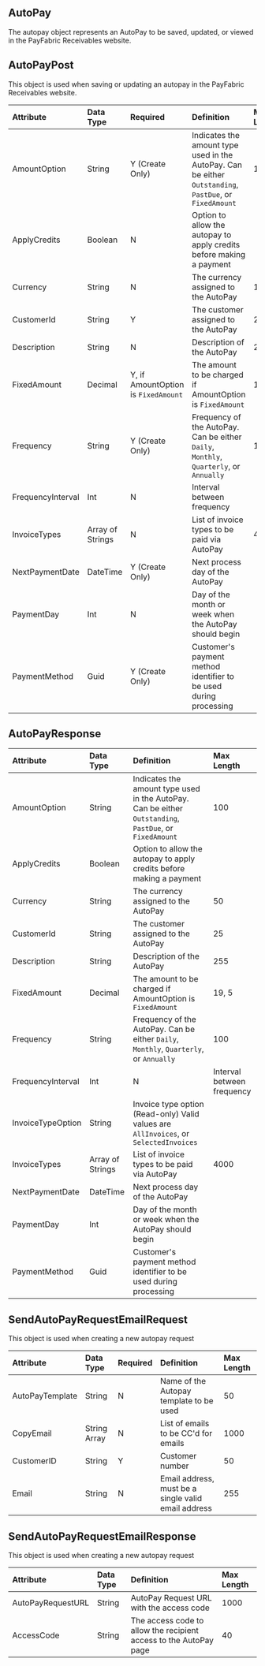 ## AutoPay
The autopay object represents an AutoPay to be saved, updated, or viewed in the PayFabric Receivables website. 

## AutoPayPost
This object is used when saving or updating an autopay in the PayFabric Receivables website.

| Attribute | Data Type | Required | Definition | Max Length |
| :----------- | :--------- | :--------- | :--------- | :--------- |
| AmountOption | String | Y (Create Only) | Indicates the amount type used in the AutoPay. Can be either ``Outstanding``, ``PastDue``, or ``FixedAmount`` | 100 |
| ApplyCredits | Boolean | N | Option to allow the autopay to apply credits before making a payment |  |
| Currency | String | N | The currency assigned to the AutoPay | 10 |
| CustomerId | String | Y | The customer assigned to the AutoPay | 25 |
| Description | String | N | Description of the AutoPay | 255 |
| FixedAmount | Decimal | Y, if AmountOption is ``FixedAmount`` | The amount to be charged if AmountOption is ``FixedAmount`` | 19, 5 |
| Frequency | String | Y (Create Only) | Frequency of the AutoPay. Can be either ``Daily``, ``Monthly``, ``Quarterly``, or ``Annually`` | 100 |
| FrequencyInterval | Int | N | Interval between frequency |  |
| InvoiceTypes | Array of Strings | N | List of invoice types to be paid via AutoPay | 4000 |
| NextPaymentDate | DateTime | Y (Create Only) | Next process day of the AutoPay |  |
| PaymentDay | Int | N | Day of the month or week when the AutoPay should begin |  |
| PaymentMethod | Guid | Y (Create Only) | Customer's payment method identifier to be used during processing |  |

## AutoPayResponse
| Attribute | Data Type | Definition | Max Length |
| :----------- | :--------- | :--------- | :--------- |
| AmountOption | String | Indicates the amount type used in the AutoPay. Can be either ``Outstanding``, ``PastDue``, or ``FixedAmount`` | 100 |
| ApplyCredits | Boolean | Option to allow the autopay to apply credits before making a payment |  |
| Currency | String | The currency assigned to the AutoPay | 50 |
| CustomerId | String | The customer assigned to the AutoPay | 25 |
| Description | String | Description of the AutoPay | 255 |
| FixedAmount | Decimal | The amount to be charged if AmountOption is ``FixedAmount`` | 19, 5 |
| Frequency | String | Frequency of the AutoPay. Can be either ``Daily``, ``Monthly``, ``Quarterly``, or ``Annually`` | 100 |
| FrequencyInterval | Int | N | Interval between frequency |  |
| InvoiceTypeOption | String | Invoice type option (Read-only) Valid values are ``AllInvoices``, or ``SelectedInvoices`` |  |
| InvoiceTypes | Array of Strings | List of invoice types to be paid via AutoPay | 4000 |
| NextPaymentDate | DateTime | Next process day of the AutoPay |  |
| PaymentDay | Int | Day of the month or week when the AutoPay should begin |  |
| PaymentMethod | Guid | Customer's payment method identifier to be used during processing |  |

## SendAutoPayRequestEmailRequest
This object is used when creating a new autopay request

| Attribute | Data Type | Required | Definition | Max Length |
| :----------- | :--------- | :--------- | :--------- | :--------- |
| AutoPayTemplate | String | N | Name of the Autopay template to be used  | 50 |
| CopyEmail | String Array | N | List of emails to be CC'd for emails | 1000 |
| CustomerID | String | Y | Customer number  | 50 |
| Email | String | N | Email address, must be a single valid email address | 255 |

## SendAutoPayRequestEmailResponse
This object is used when creating a new autopay request

| Attribute | Data Type | Definition | Max Length |
| :----------- | :--------- | :--------- | :--------- |
| AutoPayRequestURL | String | AutoPay Request URL with the access code | 1000 |
| AccessCode | String | The access code to allow the recipient access to the AutoPay page  | 40 |
